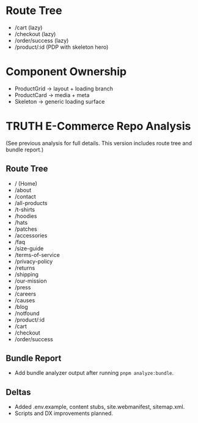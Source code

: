 # Route Tree
- /cart  (lazy)
- /checkout  (lazy)
- /order/success  (lazy)
- /product/:id  (PDP with skeleton hero)

# Component Ownership
- ProductGrid → layout + loading branch
- ProductCard → media + meta
- Skeleton → generic loading surface
# TRUTH E-Commerce Repo Analysis

(See previous analysis for full details. This version includes route tree and bundle report.)


## Route Tree
- / (Home)
- /about
- /contact
- /all-products
- /t-shirts
- /hoodies
- /hats
- /patches
- /accessories
- /faq
- /size-guide
- /terms-of-service
- /privacy-policy
- /returns
- /shipping
- /our-mission
- /press
- /careers
- /causes
- /blog
- /notfound
- /product/:id
- /cart
- /checkout
- /order/success

## Bundle Report
- Add bundle analyzer output after running `pnpm analyze:bundle`.

## Deltas
- Added .env.example, content stubs, site.webmanifest, sitemap.xml.
- Scripts and DX improvements planned.
